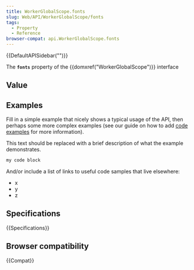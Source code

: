 ```yaml
---
title: WorkerGlobalScope.fonts
slug: Web/API/WorkerGlobalScope/fonts
tags:
  - Property
  - Reference
browser-compat: api.WorkerGlobalScope.fonts
---
```

{{DefaultAPISidebar("")}}

The **`fonts`** property of the {{domxref("WorkerGlobalScope")}} interface 

## Value



## Examples

Fill in a simple example that nicely shows a typical usage of the API, then perhaps some more complex examples (see our guide on how to add [code examples](/en-US/docs/MDN/Contribute/Structures/Code_examples) for more information).

This text should be replaced with a brief description of what the example demonstrates.

```js
my code block
```

And/or include a list of links to useful code samples that live elsewhere:

*   x
*   y
*   z

## Specifications

{{Specifications}}

## Browser compatibility

{{Compat}}


